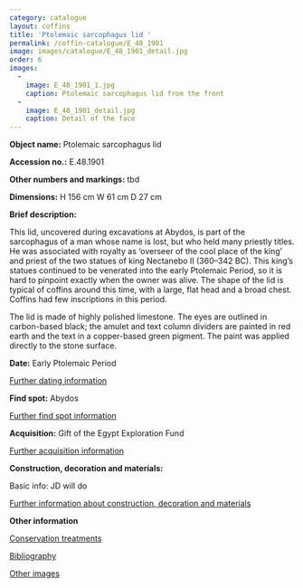 ```yaml
---
category: catalogue
layout: coffins
title: 'Ptolemaic sarcophagus lid '
permalink: /coffin-catalogue/E_48_1901
image: images/catalogue/E_48_1901_detail.jpg
order: 6
images: 
  -
    image: E_48_1901_1.jpg
    caption: Ptolemaic sarcophagus lid from the front
  -
    image: E_48_1901_detail.jpg
    caption: Detail of the face
---
```


**Object name:** 
Ptolemaic sarcophagus lid 

**Accession no.:** 
E.48.1901

**Other numbers and markings:**
tbd

**Dimensions:** 
H 156 cm
W 61 cm
D 27 cm

**Brief description:** 

This lid, uncovered during excavations at Abydos, is part of the
sarcophagus of a man whose name is lost, but who held many priestly
titles. He was associated with royalty as ‘overseer of the cool place of
the king’ and priest of the two statues of king Nectanebo II (360–342
BC). This king’s statues continued to be venerated into the early
Ptolemaic Period, so it is hard to pinpoint exactly when the owner was
alive. The shape of the lid is typical of coffins around this time, with
a large, flat head and a broad chest. Coffins had few inscriptions in
this period. 

The lid is made of highly polished limestone. The eyes are outlined in
carbon-based black; the amulet and text column dividers are painted in
red earth and the text in a copper-based green pigment. The paint was
applied directly to the stone surface.

**Date:**
Early Ptolemaic Period

[Further dating information](/catalogue_extras/E_48_1901_dating)

**Find spot:**
Abydos

[Further find spot information](/catalogue_extras/E_48_1901_findspot)

**Acquisition:**
Gift of the Egypt Exploration Fund


[Further acquisition information](/catalogue_extras/E_48_1901_acquisition)

**Construction, decoration and materials:**

Basic info: JD will do

[Further information about construction, decoration and materials](/catalogue_extras/E_48_1901_materials)


**Other information**

[Conservation treatments](/catalogue_extras/E_48_1901_conservation)

[Bibliography](/catalogue_extras/E_48_1901_bibliography)

[Other images](/catalogue_extras/E_48_1901_imagesheet)

